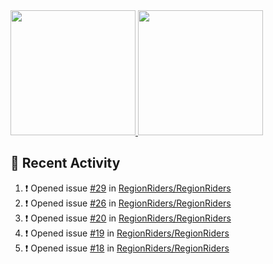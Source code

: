 <a href="https://github.com/anuraghazra/github-readme-stats">
  <img height=200 src="https://readme-stats-danrejk.vercel.app/api?username=Danrejk&theme=github_dark&border_color=3d444d&count_private=true" />
</a>
<a href="https://github.com/anuraghazra/github-readme-stats">
  <img height=200 src="https://readme-stats-danrejk.vercel.app/api/top-langs/?username=Danrejk&layout=compact&theme=github_dark&border_color=3d444d&count_private=true&hide=QML&langs_count=10&size_weight=0.4&count_weight=0.6" />
</a>

## 🚀 Recent Activity  
<!--START_SECTION:activity-->
1. ❗ Opened issue [#29](https://github.com/RegionRiders/RegionRiders/issues/29) in [RegionRiders/RegionRiders](https://github.com/RegionRiders/RegionRiders)
2. ❗ Opened issue [#26](https://github.com/RegionRiders/RegionRiders/issues/26) in [RegionRiders/RegionRiders](https://github.com/RegionRiders/RegionRiders)
3. ❗ Opened issue [#20](https://github.com/RegionRiders/RegionRiders/issues/20) in [RegionRiders/RegionRiders](https://github.com/RegionRiders/RegionRiders)
4. ❗ Opened issue [#19](https://github.com/RegionRiders/RegionRiders/issues/19) in [RegionRiders/RegionRiders](https://github.com/RegionRiders/RegionRiders)
5. ❗ Opened issue [#18](https://github.com/RegionRiders/RegionRiders/issues/18) in [RegionRiders/RegionRiders](https://github.com/RegionRiders/RegionRiders)
<!--END_SECTION:activity-->
